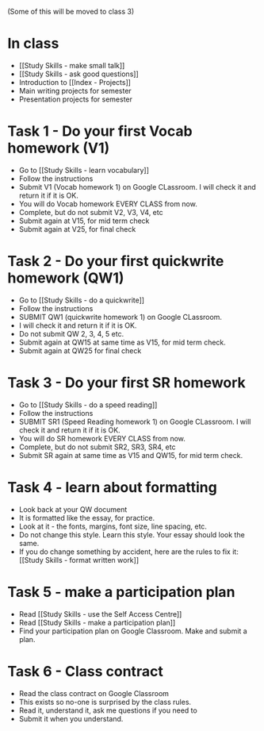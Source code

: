 (Some of this will be moved to class 3) 

# In class
* [[Study Skills - make small talk]]
* [[Study Skills - ask good questions]]
* Introduction to [[Index - Projects]]
* Main writing projects for semester
* Presentation projects for semester

# Task 1 - Do your first Vocab homework (V1)
* Go to [[Study Skills - learn vocabulary]]
* Follow the instructions
* Submit V1 (Vocab homework 1) on Google CLassroom. I will check it and return it if it is OK. 
* You will do Vocab homework EVERY CLASS from now. 
* Complete, but do not submit V2, V3, V4, etc
* Submit again at V15, for mid term check
* Submit again at V25, for final check

# Task 2 - Do your first quickwrite homework (QW1)
* Go to  [[Study Skills - do a quickwrite]]
* Follow the instructions
* SUBMIT QW1 (quickwrite homework 1) on Google CLassroom. 
* I will check it and return it if it is OK. 
* Do not submit QW 2, 3, 4, 5 etc. 
* Submit again at QW15 at same time as V15, for mid term check. 
* Submit again at QW25 for final check

# Task 3 - Do your first SR homework
* Go to [[Study Skills - do a speed reading]]
* Follow the instructions
* SUBMIT SR1 (Speed Reading homework 1) on Google CLassroom. I will check it and return it if it is OK. 
* You will do SR homework EVERY CLASS from now. 
* Complete, but do not submit SR2, SR3, SR4, etc
* Submit SR again at same time as V15 and QW15, for mid term check. 

# Task 4 - learn about formatting
* Look back at your QW document
* It is formatted like the essay, for practice. 
* Look at it - the fonts, margins, font size, line spacing, etc. 
* Do not change this style. Learn this style. Your essay should look the same. 
* If you do change something by accident, here are the rules to fix it: [[Study Skills - format written work]]

# Task 5 - make a participation plan
* Read [[Study Skills - use the Self Access Centre]]
* Read [[Study Skills - make a participation plan]]
* Find your participation plan on Google Classroom. Make and submit a plan. 

# Task 6 - Class contract 
* Read the class contract on Google Classroom
* This exists so no-one is surprised by the class rules. 
* Read it, understand it, ask me questions if you need to
* Submit it when you understand. 
